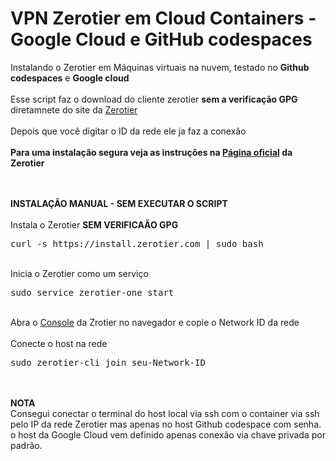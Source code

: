 # VPN Zerotier em Cloud Containers - Google Cloud e GitHub codespaces
Instalando o Zerotier em Máquinas virtuais na nuvem, testado no <b>Github codespaces</b> e <b>Google cloud</b>
<br>
<br>
Esse script faz o download do cliente zerotier <b>sem a verificação GPG</b>
diretamnete do site da <a href="https://www.zerotier.com/download/">Zerotier</a>
<br>
<br>
Depois que você digitar o ID da rede ele ja faz a conexão
<br>
<br>
<b>Para uma instalação segura veja as instruções na <a href="https://www.zerotier.com/download/">Página oficial</a> da Zerotier</b>
<br><br><br>

<b>INSTALAÇÃO MANUAL - SEM EXECUTAR O SCRIPT</b>
<br><br>
Instala o Zerotier <b>SEM VERIFICAÃO GPG</b>
<pre>curl -s https://install.zerotier.com | sudo bash</pre>
<br>
Inicia o Zerotier como um serviço
<pre>sudo service zerotier-one start</pre>
<br>
Abra o <a href="https://my.zerotier.com/">Console</a> da Zrotier no navegador e copie o Network ID da rede
<br>
<br>
Conecte o host na rede
<pre>sudo zerotier-cli join seu-Network-ID</pre>
<br><br>
<b>NOTA</b><br>
Consegui conectar o terminal do host local via ssh com o container via ssh pelo IP da rede Zerotier
mas apenas no host Github codespace com senha.
o host da Google Cloud vem definido apenas conexão via chave privada por padrão.



